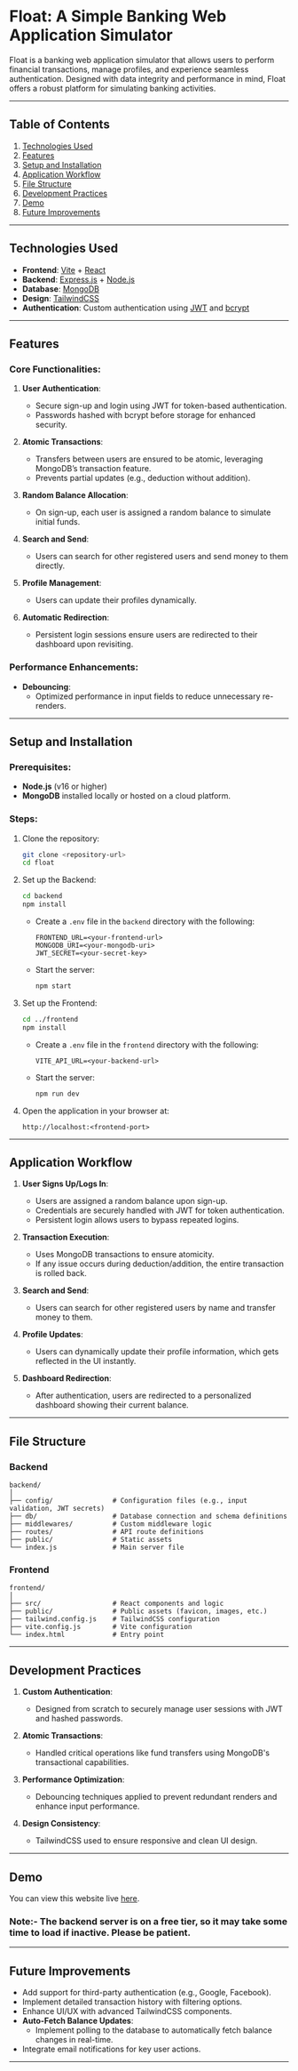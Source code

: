 # Float: A Simple Banking Web Application Simulator

Float is a banking web application simulator that allows users to perform financial transactions, manage profiles, and experience seamless authentication. Designed with data integrity and performance in mind, Float offers a robust platform for simulating banking activities.

---

## Table of Contents

1. [Technologies Used](#technologies-used)
2. [Features](#features)
3. [Setup and Installation](#setup-and-installation)
4. [Application Workflow](#application-workflow)
5. [File Structure](#file-structure)
6. [Development Practices](#development-practices)
7. [Demo](#demo)
8. [Future Improvements](#future-improvements)

---

## Technologies Used

- **Frontend**: [Vite](https://vitejs.dev/) + [React](https://react.dev/)
- **Backend**: [Express.js](https://expressjs.com/) + [Node.js](https://nodejs.org/)
- **Database**: [MongoDB](https://www.mongodb.com/)
- **Design**: [TailwindCSS](https://tailwindcss.com/)
- **Authentication**: Custom authentication using [JWT](https://jwt.io/) and [bcrypt](https://www.npmjs.com/package/bcrypt)

---

## Features

### Core Functionalities:
1. **User Authentication**:
   - Secure sign-up and login using JWT for token-based authentication.
   - Passwords hashed with bcrypt before storage for enhanced security.

2. **Atomic Transactions**:
   - Transfers between users are ensured to be atomic, leveraging MongoDB’s transaction feature.
   - Prevents partial updates (e.g., deduction without addition).

3. **Random Balance Allocation**:
   - On sign-up, each user is assigned a random balance to simulate initial funds.

4. **Search and Send**:
   - Users can search for other registered users and send money to them directly.

5. **Profile Management**:
   - Users can update their profiles dynamically.

6. **Automatic Redirection**:
   - Persistent login sessions ensure users are redirected to their dashboard upon revisiting.

### Performance Enhancements:
- **Debouncing**:
  - Optimized performance in input fields to reduce unnecessary re-renders.

---

## Setup and Installation

### Prerequisites:
- **Node.js** (v16 or higher)
- **MongoDB** installed locally or hosted on a cloud platform.

### Steps:
1. Clone the repository:
   ```bash
   git clone <repository-url>
   cd float
   ```

2. Set up the Backend:
   ```bash
   cd backend
   npm install
   ```

   - Create a `.env` file in the `backend` directory with the following:
     ```
     FRONTEND_URL=<your-frontend-url>
     MONGODB_URI=<your-mongodb-uri>
     JWT_SECRET=<your-secret-key>
     ```

   - Start the server:
     ```bash
     npm start
     ```

3. Set up the Frontend:
   ```bash
   cd ../frontend
   npm install
   ```

   - Create a `.env` file in the `frontend` directory with the following:
     ```
     VITE_API_URL=<your-backend-url>
     ```
     
   - Start the server:
     ```bash
     npm run dev
     ```

4. Open the application in your browser at:
   ```
   http://localhost:<frontend-port>
   ```

---

## Application Workflow

1. **User Signs Up/Logs In**:
   - Users are assigned a random balance upon sign-up.
   - Credentials are securely handled with JWT for token authentication.
   - Persistent login allows users to bypass repeated logins.

2. **Transaction Execution**:
   - Uses MongoDB transactions to ensure atomicity.
   - If any issue occurs during deduction/addition, the entire transaction is rolled back.

3. **Search and Send**:
   - Users can search for other registered users by name and transfer money to them.

4. **Profile Updates**:
   - Users can dynamically update their profile information, which gets reflected in the UI instantly.

5. **Dashboard Redirection**:
   - After authentication, users are redirected to a personalized dashboard showing their current balance.

---

## File Structure

### Backend
```
backend/
│
├── config/               # Configuration files (e.g., input validation, JWT secrets)
├── db/                   # Database connection and schema definitions
├── middlewares/          # Custom middleware logic
├── routes/               # API route definitions
├── public/               # Static assets
└── index.js              # Main server file
```

### Frontend
```
frontend/
│
├── src/                  # React components and logic
├── public/               # Public assets (favicon, images, etc.)
├── tailwind.config.js    # TailwindCSS configuration
├── vite.config.js        # Vite configuration
└── index.html            # Entry point
```

---

## Development Practices

1. **Custom Authentication**:
   - Designed from scratch to securely manage user sessions with JWT and hashed passwords.

2. **Atomic Transactions**:
   - Handled critical operations like fund transfers using MongoDB's transactional capabilities.

3. **Performance Optimization**:
   - Debouncing techniques applied to prevent redundant renders and enhance input performance.

4. **Design Consistency**:
   - TailwindCSS used to ensure responsive and clean UI design.

---

## Demo

You can view this website live [here](https://float-frontend.onrender.com/).
### Note:- The backend server is on a free tier, so it may take some time to load if inactive. Please be patient.

---

## Future Improvements

- Add support for third-party authentication (e.g., Google, Facebook).
- Implement detailed transaction history with filtering options.
- Enhance UI/UX with advanced TailwindCSS components.
- **Auto-Fetch Balance Updates**:
  - Implement polling to the database to automatically fetch balance changes in real-time.
- Integrate email notifications for key user actions.

---

